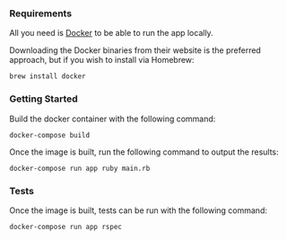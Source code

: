 ### Requirements

All you need is [Docker](https://store.docker.com/search?type=edition&offering=community) to be able to run the app locally.

Downloading the Docker binaries from their website is the preferred approach, but if you wish to install via Homebrew:

```
brew install docker
```

### Getting Started

Build the docker container with the following command:
```
docker-compose build
```

Once the image is built, run the following command to output the results:

```
docker-compose run app ruby main.rb
```

### Tests

Once the image is built, tests can be run with the following command:
```
docker-compose run app rspec
```
